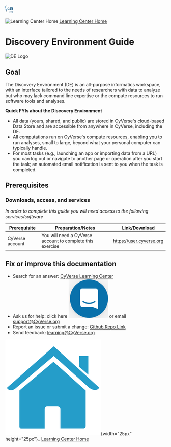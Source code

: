 <img src="./assets/cyverse_learning.png" alt="CyVerse Learning Logo" width="25px" height="25px">

<img src="./assets/home_icon.png" alt="Learning Center Home" width="25px" height="25px"> [Learning Center Home](http://learning.cyverse.org/)

# Discovery Environment Guide

<img src="./assets/de/deIcon.png" alt="DE Logo" width="253px" height="117px">

## Goal

The Discovery Environment (DE) is an all-purpose informatics workspace,
with an interface tailored to the needs of researchers with data to
analyze but who may lack command line expertise or the compute resources
to run software tools and analyses.


**Quick FYIs about the Discovery Environment**

-   All data (yours, shared, and public) are stored in CyVerse's
    cloud-based Data Store and are accessible from anywhere in CyVerse,
    including the DE.
-   All computations run on CyVerse's compute resources, enabling you to
    run analyses, small to large, beyond what your personal computer can
    typically handle.
-   For most tasks (e.g., launching an app or importing data from a URL)
    you can log out or navigate to another page or operation after you
    start the task; an automated email notification is sent to you when
    the task is completed.


## Prerequisites

### Downloads, access, and services

*In order to complete this guide you will need access to the following
services/software*

| Prerequisite | Preparation/Notes | Link/Download |
| ------------ | ----------------- | ------------- |
| CyVerse account | You will need a CyVerse account to complete this exercise | https://user.cyverse.org |


## Fix or improve this documentation

-   Search for an answer: [CyVerse Learning Center](https://learning.cyverse.org)
-   Ask us for help: click here ![In-app chat](./assets/intercom.png) or email [support@CyVerse.org](mailto:support@cyverse.org)
-   Report an issue or submit a change: [Github Repo Link](https://github.com/cyverse-learning-materials/)
-   Send feedback: [learning\@CyVerse.org](learning@CyVerse.org)


![Home_Icon](./assets/homeicon.png){width="25px" height="25px"}\_ [Learning
Center Home](http://learning.cyverse.org/)
